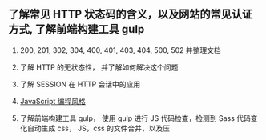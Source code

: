 ## 了解常见 HTTP 状态码的含义，以及网站的常见认证方式, 了解前端构建工具 gulp

1. 200, 201, 302, 304, 400, 401, 403, 404, 500, 502 并整理文档

2. 了解 HTTP 的无状态性， 并了解如何解决这个问题

3. 了解 SESSION 在 HTTP 会话中的应用

4. [JavaScript 编程风格](http://javascript.ruanyifeng.com/grammar/style.html)

5. 了解前端构建工具 gulp， 使用 gulp 进行 JS 代码检查，检测到 Sass 代码变化自动生成 css， JS，css 的文件合并，以及压